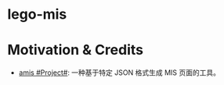 # lego-mis

# Motivation & Credits

- [amis #Project#](https://github.com/baidu/amis): 一种基于特定 JSON 格式生成 MIS 页面的工具。
